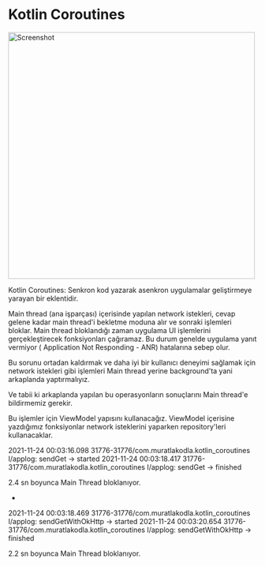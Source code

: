 # Kotlin Coroutines

<img src="https://yuklio.com/f/qSXgG-screenshot_20211124_003524_com.muratlakodla.kotlin_coroutines.jpg" alt="Screenshot" width="500"/>


Kotlin Coroutines: Senkron kod yazarak asenkron uygulamalar geliştirmeye yarayan bir eklentidir.

Main thread (ana işparçası) içerisinde yapılan network istekleri, cevap gelene kadar main thread'i
bekletme moduna alır ve sonraki işlemleri bloklar. Main thread bloklandığı zaman uygulama UI
işlemlerini gerçekleştirecek fonksiyonları çağıramaz. Bu durum genelde uygulama yanıt vermiyor (
Application Not Responding - ANR) hatalarına sebep olur.

Bu sorunu ortadan kaldırmak ve daha iyi bir kullanıcı deneyimi sağlamak için network istekleri gibi
işlemleri Main thread yerine background'ta yani arkaplanda yaptırmalıyız.

Ve tabii ki arkaplanda yapılan bu operasyonların sonuçlarını Main thread'e bildirmemiz gerekir.

Bu işlemler için ViewModel yapısını kullanacağız. ViewModel içerisine yazdığımız fonksiyonlar
network isteklerini yaparken repository'leri kullanacaklar.


2021-11-24 00:03:16.098 31776-31776/com.muratlakodla.kotlin_coroutines I/applog: sendGet -> started 
2021-11-24 00:03:18.417 31776-31776/com.muratlakodla.kotlin_coroutines I/applog: sendGet -> finished

2.4 sn boyunca Main Thread bloklanıyor.

-

2021-11-24 00:03:18.469 31776-31776/com.muratlakodla.kotlin_coroutines I/applog: sendGetWithOkHttp
-> started 
2021-11-24 00:03:20.654 31776-31776/com.muratlakodla.kotlin_coroutines I/applog:
sendGetWithOkHttp -> finished

2.2 sn boyunca Main Thread bloklanıyor.